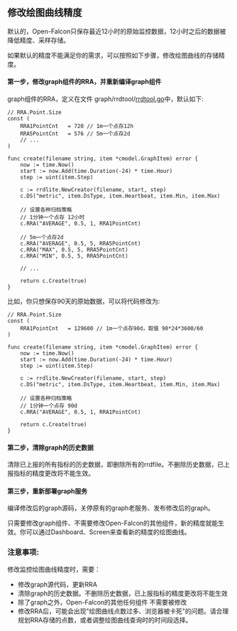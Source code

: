 <!-- toc -->

## 修改绘图曲线精度

默认的，Open-Falcon只保存最近12小时的原始监控数据，12小时之后的数据被降低精度、采样存储。

如果默认的精度不能满足你的需求，可以按照如下步骤，修改绘图曲线的存储精度。

#### 第一步，修改graph组件的RRA，并重新编译graph组件
graph组件的RRA，定义在文件 graph/rrdtool/[rrdtool.go](https://github.com/open-falcon/graph/blob/master/rrdtool/rrdtool.go#L57)中，默认如下:

```golang
// RRA.Point.Size
const (
	RRA1PointCnt   = 720 // 1m一个点存12h
	RRA5PointCnt   = 576 // 5m一个点存2d
	// ...
)

func create(filename string, item *cmodel.GraphItem) error {
	now := time.Now()
	start := now.Add(time.Duration(-24) * time.Hour)
	step := uint(item.Step)

	c := rrdlite.NewCreator(filename, start, step)
	c.DS("metric", item.DsType, item.Heartbeat, item.Min, item.Max)

	// 设置各种归档策略
	// 1分钟一个点存 12小时
	c.RRA("AVERAGE", 0.5, 1, RRA1PointCnt)

	// 5m一个点存2d
	c.RRA("AVERAGE", 0.5, 5, RRA5PointCnt)
	c.RRA("MAX", 0.5, 5, RRA5PointCnt)
	c.RRA("MIN", 0.5, 5, RRA5PointCnt)
	
	// ...
	
	return c.Create(true)
}

```

比如，你只想保存90天的原始数据，可以将代码修改为: 

```golang
// RRA.Point.Size
const (
	RRA1PointCnt   = 129600 // 1m一个点存90d，取值 90*24*3600/60
)

func create(filename string, item *cmodel.GraphItem) error {
	now := time.Now()
	start := now.Add(time.Duration(-24) * time.Hour)
	step := uint(item.Step)

	c := rrdlite.NewCreator(filename, start, step)
	c.DS("metric", item.DsType, item.Heartbeat, item.Min, item.Max)

	// 设置各种归档策略
	// 1分钟一个点存 90d
	c.RRA("AVERAGE", 0.5, 1, RRA1PointCnt)

	return c.Create(true)
}
```

#### 第二步，清除graph的历史数据
清除已上报的所有指标的历史数据，即删除所有的rrdfile。不删除历史数据，已上报指标的精度更改将不能生效。

#### 第三步，重新部署graph服务
编译修改后的graph源码，关停原有的graph老服务、发布修改后的graph。

只需要修改graph组件、不需要修改Open-Falcon的其他组件，新的精度就能生效。你可以通过Dashboard、Screen来查看新的精度的绘图曲线。



### 注意事项:

修改监控绘图曲线精度时，需要：

+ 修改graph源代码，更新RRA
+ 清除graph的历史数据。不删除历史数据，已上报指标的精度更改将不能生效
+ 除了graph之外，Open-Falcon的其他任何组件 不需要被修改
+ 修改RRA后，可能会出现"绘图曲线点数过多、浏览器被卡死"的问题。请合理规划RRA存储的点数，或者调整绘图曲线查询时的时间段选择。


